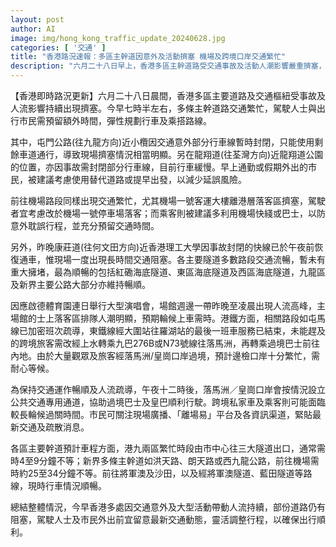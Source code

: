 ```yaml
---
layout: post
author: AI
image: img/hong_kong_traffic_update_20240628.jpg
categories: [ '交通' ]
title: "香港路況速報：多區主幹道因意外及活動擠塞 機場及跨境口岸交通繁忙"
description: "六月二十八日早上，香港多區主幹道路受交通事故及活動人潮影響嚴重擠塞，屯門公路、小欖、龍翔道等位置部分行車線封閉，前往機場及各大隧道路段亦見人流高峰。啟德體育園大型演唱會及跨境旅客集中，落馬洲／皇崗口岸輪候時間延長。駕駛人士及出行市民須預留額外時間，彈性調整路線，密切關注即時交通消息。"
---
```

【香港即時路況更新】六月二十八日晨間，香港多區主要道路及交通樞紐受事故及人流影響持續出現擠塞。今早七時半左右，多條主幹道路交通繁忙，駕駛人士與出行市民需預留額外時間，彈性規劃行車及乘搭路線。

其中，屯門公路(往九龍方向)近小欖因交通意外部分行車線暫時封閉，只能使用剩餘車道通行，導致現場擠塞情況相當明顯。另在龍翔道(往荃灣方向)近龍翔道公園的位置，亦因事故需封閉部分行車線，目前行車緩慢。早上通勤或假期外出的市民，被建議考慮使用替代道路或提早出發，以減少延誤風險。

前往機場路段同樣出現交通繁忙，尤其機場一號客運大樓離港層落客區擠塞，駕駛者宜考慮改於機場一號停車場落客；而乘客則被建議多利用機場快綫或巴士，以防意外耽誤行程，並充分預留交通時間。

另外，昨晚康莊道(往何文田方向)近香港理工大學因事故封閉的快線已於午夜前恢復通車，惟現場一度出現長時間交通阻塞。各主要隧道多數路段交通流暢，暫未有重大擁堵，最為順暢的包括紅磡海底隧道、東區海底隧道及西區海底隧道，九龍區及新界主要公路大部分亦維持暢順。

因應啟德體育園連日舉行大型演唱會，場館週邊一帶昨晚至凌晨出現人流高峰，主場館的士上落客區排隊人潮明顯，預期輪候上車需時。港鐵方面，相關路段如屯馬線已加密班次疏導，東鐵線經大圍站往羅湖站的最後一班車服務已結束，未能趕及的跨境旅客需改經上水轉乘九巴276B或N73號線往落馬洲，再轉乘過境巴士前往內地。由於大量觀眾及旅客經落馬洲/皇崗口岸過境，預計邊檢口岸十分繁忙，需耐心等候。

為保持交通運作暢順及人流疏導，午夜十二時後，落馬洲／皇崗口岸會按情況設立公共交通專用通道，協助過境巴士及皇巴順利行駛。跨境私家車及乘客則可能面臨較長輪候過關時間。市民可關注現場廣播、「離場易」平台及各資訊渠道，緊貼最新交通及疏散消息。

各區主要幹道預計車程方面，港九兩區繁忙時段由市中心往三大隧道出口，通常需時4至9分鐘不等；新界多條主幹道如洪天路、朗天路或西九龍公路，前往機場需時約25至34分鐘不等。前往將軍澳及沙田，以及經將軍澳隧道、藍田隧道等路線，現時行車情況順暢。

總結整體情況，今早香港多處因交通意外及大型活動帶動人流持續，部份道路仍有阻塞，駕駛人士及市民外出前宜留意最新交通動態，靈活調整行程，以確保出行順利。